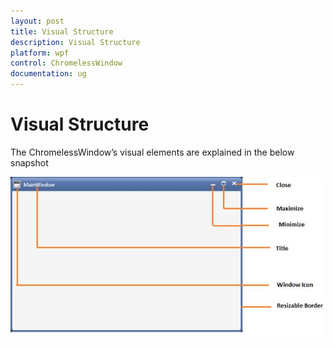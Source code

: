 ```yaml
---
layout: post
title: Visual Structure
description: Visual Structure
platform: wpf
control: ChromelessWindow
documentation: ug
---
```

# Visual Structure

The ChromelessWindow’s visual elements are explained in the below snapshot 


![C:/Users/Sugapriya.Mariappan/Desktop/chromelesswindow/Chromeless_modified1.png](Visual-Structure_images/Visual-Structure_img1.jpeg)





